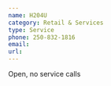 ```yaml
---
name: H204U
category: Retail & Services
type: Service
phone: 250-832-1816
email: 
url: 
---
```


Open, no service calls